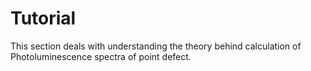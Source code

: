 # Tutorial

This section deals with understanding the theory behind calculation of Photoluminescence spectra of point defect.
